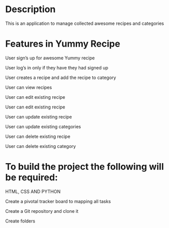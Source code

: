 # Description	


This is an application to manage collected awesome recipes and categories



# Features in Yummy Recipe



User sign’s up for awesome Yummy recipe

User log’s in only if they have they had signed up

User creates a recipe and add the recipe to category

User can view recipes

User can edit existing recipe

User can edit existing recipe

User can update existing recipe

User can update existing categories

User can delete existing recipe

User can delete existing category

# To build the project the following will be required:

HTML, CSS AND PYTHON


Create a pivotal tracker board to mapping all tasks


Create a Git repository and clone it


Create folders



 


